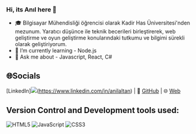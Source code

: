 ### Hi, its Anıl here 👋

- 🎓 Bilgisayar Mühendisliği öğrencisi olarak Kadir Has Üniversitesi'nden mezunum. Yaratıcı düşünce ile teknik becerileri birleştirerek, web geliştirme ve oyun geliştirme konularındaki tutkumu ve bilgimi sürekli olarak geliştiriyorum.
- 🌱 I’m currently learning - Node.js
- 💬 Ask me about - Javascript, React, C#

## 🌐Socials
[LinkedIn]<img src="https://img.shields.io/badge/BadgeText-ColourCode?logo=linkedIn&logoColor=blue" />(https://www.linkedin.com/in/anilaltan) | 🐙 [GitHub](https://github.com/anilaltan) | 🌐 [Web](https://anilaltan.dev)

## Version Control and Development tools used:
![HTML5](https://img.shields.io/badge/html5-%23E34F26.svg?style=for-the-badge&logo=html5&logoColor=white) ![JavaScript](https://img.shields.io/badge/javascript-%23323330.svg?style=for-the-badge&logo=javascript&logoColor=%23F7DF1E) ![CSS3](https://img.shields.io/badge/css3-%231572B6.svg?style=for-the-badge&logo=css3&logoColor=white)
<!--
**anilaltan/anilaltan** is a ✨ _special_ ✨ repository because its `README.md` (this file) appears on your GitHub profile.
👋 Merhaba! Ben Anıl Altan.



💼 Doğuş Teknoloji'de web geliştirme stajyeri olarak çalıştığım süre boyunca, C#, JavaScript, ve ASP.NET gibi teknolojileri kullanarak çeşitli web uygulamalarını geliştirdim. Takım içindeki etkileşimlerim ve önerilerimle projelerin kalitesine katkıda bulundum.



Here are some ideas to get you started:

- 🔭 I’m currently working on ...
- 🌱 I’m currently learning ...
- 👯 I’m looking to collaborate on ...
- 🤔 I’m looking for help with ...
- 💬 Ask me about ...
- 📫 How to reach me: ...
- 😄 Pronouns: ...
- ⚡ Fun fact: ...
-->
